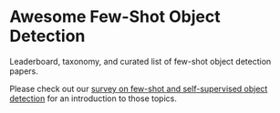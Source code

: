# Awesome Few-Shot Object Detection

Leaderboard, taxonomy, and curated list of few-shot object detection papers.


Please check out our [survey on few-shot and self-supervised object detection](https://arxiv.org/abs/2110.14711) for an introduction to those topics.

